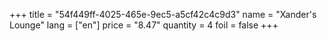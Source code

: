 +++
title = "54f449ff-4025-465e-9ec5-a5cf42c4c9d3"
name = "Xander's Lounge"
lang = ["en"]
price = "8.47"
quantity = 4
foil = false
+++
